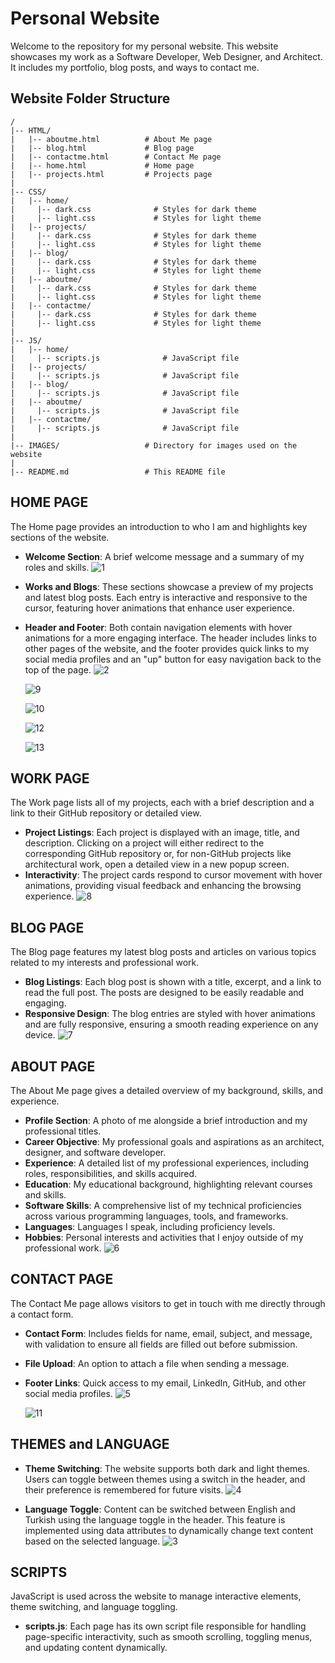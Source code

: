 # Personal Website

Welcome to the repository for my personal website. This website showcases my work as a Software Developer, Web Designer, and Architect. It includes my portfolio, blog posts, and ways to contact me.

## Website Folder Structure

```
/
|-- HTML/
|   |-- aboutme.html          # About Me page
|   |-- blog.html             # Blog page
|   |-- contactme.html        # Contact Me page
|   |-- home.html             # Home page
|   |-- projects.html         # Projects page
|
|-- CSS/
|   |-- home/
|     |-- dark.css              # Styles for dark theme
|     |-- light.css             # Styles for light theme
|   |-- projects/
|     |-- dark.css              # Styles for dark theme
|     |-- light.css             # Styles for light theme
|   |-- blog/
|     |-- dark.css              # Styles for dark theme
|     |-- light.css             # Styles for light theme
|   |-- aboutme/
|     |-- dark.css              # Styles for dark theme
|     |-- light.css             # Styles for light theme
|   |-- contactme/
|     |-- dark.css              # Styles for dark theme
|     |-- light.css             # Styles for light theme
|
|-- JS/
|   |-- home/
|     |-- scripts.js              # JavaScript file
|   |-- projects/
|     |-- scripts.js              # JavaScript file
|   |-- blog/
|     |-- scripts.js              # JavaScript file
|   |-- aboutme/
|     |-- scripts.js              # JavaScript file
|   |-- contactme/
|     |-- scripts.js              # JavaScript file
|
|-- IMAGES/                   # Directory for images used on the website
|
|-- README.md                 # This README file

```
## HOME PAGE
The Home page provides an introduction to who I am and highlights key sections of the website.

  - **Welcome Section**: A brief welcome message and a summary of my roles and skills.
    ![1](https://github.com/anlbora/anlbora.github.io/assets/100442507/0c7cf79b-c312-4a5b-8daf-34fb75dd6d00)

  - **Works and Blogs**: These sections showcase a preview of my projects and latest blog posts. Each entry is interactive and responsive to the cursor, featuring hover animations that enhance user experience.

  - **Header and Footer**: Both contain navigation elements with hover animations for a more engaging interface. The header includes links to other pages of the website, and the footer provides quick links to my social media profiles and an "up" button for easy navigation back to the top of the page.
    ![2](https://github.com/anlbora/anlbora.github.io/assets/100442507/76fbc4bb-f64d-490d-a588-fc4454b50964)
    
    ![9](https://github.com/anlbora/anlbora.github.io/assets/100442507/0b39b293-3ea7-4dbb-a6bf-838d97e1c45b)

    ![10](https://github.com/anlbora/anlbora.github.io/assets/100442507/1d327965-99ca-43f0-b6e6-b832de763b48)

    ![12](https://github.com/anlbora/anlbora.github.io/assets/100442507/6f7b1fc9-d6f1-42bb-896e-d2082a7fbe83)
    
    ![13](https://github.com/anlbora/anlbora.github.io/assets/100442507/9a6132f3-e24e-4b0b-baca-246fce4f9226)

## WORK PAGE
The Work page lists all of my projects, each with a brief description and a link to their GitHub repository or detailed view.

  - **Project Listings**: Each project is displayed with an image, title, and description. Clicking on a project will either redirect to the corresponding GitHub repository or, for non-GitHub projects like architectural work, open a detailed view in a new popup screen.
  - **Interactivity**: The project cards respond to cursor movement with hover animations, providing visual feedback and enhancing the browsing experience.
    ![8](https://github.com/anlbora/anlbora.github.io/assets/100442507/3633e5c7-e6b3-4791-8c4e-4b41ab281fba)

## BLOG PAGE
The Blog page features my latest blog posts and articles on various topics related to my interests and professional work.

  - **Blog Listings**: Each blog post is shown with a title, excerpt, and a link to read the full post. The posts are designed to be easily readable and engaging.
  - **Responsive Design**: The blog entries are styled with hover animations and are fully responsive, ensuring a smooth reading experience on any device.
    ![7](https://github.com/anlbora/anlbora.github.io/assets/100442507/25b80761-4478-4bfe-bf58-b211415b38bf)

## ABOUT PAGE
The About Me page gives a detailed overview of my background, skills, and experience.

  - **Profile Section**: A photo of me alongside a brief introduction and my professional titles.
  - **Career Objective**: My professional goals and aspirations as an architect, designer, and software developer.
  - **Experience**: A detailed list of my professional experiences, including roles, responsibilities, and skills acquired.
  - **Education**: My educational background, highlighting relevant courses and skills.
  - **Software Skills**: A comprehensive list of my technical proficiencies across various programming languages, tools, and frameworks.
  - **Languages**: Languages I speak, including proficiency levels.
  - **Hobbies**: Personal interests and activities that I enjoy outside of my professional work.
    ![6](https://github.com/anlbora/anlbora.github.io/assets/100442507/cb265969-d72b-412b-a4b0-0a8b47381d8d)

## CONTACT PAGE
The Contact Me page allows visitors to get in touch with me directly through a contact form.

  - **Contact Form**: Includes fields for name, email, subject, and message, with validation to ensure all fields are filled out before submission.
  - **File Upload**: An option to attach a file when sending a message.
  - **Footer Links**: Quick access to my email, LinkedIn, GitHub, and other social media profiles.
    ![5](https://github.com/anlbora/anlbora.github.io/assets/100442507/24660724-8edd-4faa-bad2-baea4628d6ff)

    ![11](https://github.com/anlbora/anlbora.github.io/assets/100442507/661f8511-64cb-45f9-b4f2-5d8f61eb47b1)

## THEMES and LANGUAGE
  - **Theme Switching**: The website supports both dark and light themes. Users can toggle between themes using a switch in the header, and their preference is remembered for future visits.
    ![4](https://github.com/anlbora/anlbora.github.io/assets/100442507/031a2963-cb1f-4c8b-b36f-62ad239c1803)
    
  - **Language Toggle**: Content can be switched between English and Turkish using the language toggle in the header. This feature is implemented using data attributes to dynamically change text content based on the selected language.
    ![3](https://github.com/anlbora/anlbora.github.io/assets/100442507/a9b4fc9b-17db-4f64-802e-e5af23f71a7b)

## SCRIPTS
JavaScript is used across the website to manage interactive elements, theme switching, and language toggling.

  - **scripts.js**: Each page has its own script file responsible for handling page-specific interactivity, such as smooth scrolling, toggling menus, and updating content dynamically.

















